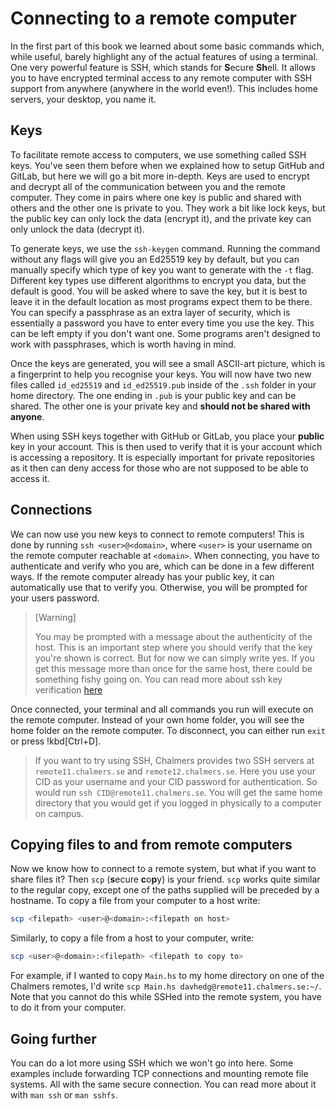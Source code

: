 # Connecting to a remote computer

<!-- TODO: mention SSH keys -->

In the first part of this book we learned about some basic commands which,
while useful, barely highlight any of the actual features of using a terminal.
One very powerful feature is SSH, which stands for **S**ecure **Sh**ell. It
allows you to have encrypted terminal access to any remote computer with SSH
support from anywhere (anywhere in the world even!). This includes home
servers, your desktop, you name it.

## Keys

To facilitate remote access to computers, we use something called SSH keys.
You've seen them before when we explained how to setup GitHub and GitLab, but
here we will go a bit more in-depth. Keys are used to encrypt and decrypt all
of the communication between you and the remote computer. They come in pairs
where one key is public and shared with others and the other one is private to
you. They work a bit like lock keys, but the public key can only lock the data
(encrypt it), and the private key can only unlock the data (decrypt it).

To generate keys, we use the `ssh-keygen` command. Running the command without
any flags will give you an Ed25519 key by default, but you can manually specify
which type of key you want to generate with the `-t` flag. Different key types
use different algorithms to encrypt you data, but the default is good. You will
be asked where to save the key, but it is best to leave it in the default
location as most programs expect them to be there. You can specify a passphrase
as an extra layer of security, which is essentially a password you have to
enter every time you use the key. This can be left empty if you don't want one.
Some programs aren't designed to work with passphrases, which is worth having
in mind.

Once the keys are generated, you will see a small ASCII-art picture, which is a
fingerprint to help you recognise your keys. You will now have two new files
called `id_ed25519` and `id_ed25519.pub` inside of the `.ssh` folder in your
home directory. The one ending in `.pub` is your public key and can be shared.
The other one is your private key and **should not be shared with anyone**.

When using SSH keys together with GitHub or GitLab, you place your **public**
key in your account. This is then used to verify that it is your account which
is accessing a repository. It is especially important for private repositories
as it then can deny access for those who are not supposed to be able to access
it.

## Connections

We can now use you new keys to connect to remote computers! This is done by
running `ssh <user>@<domain>`, where `<user>` is your username on the remote
computer reachable at `<domain>`. When connecting, you have to authenticate and
verify who you are, which can be done in a few different ways. If the remote
computer already has your public key, it can automatically use that to verify
you. Otherwise, you will be prompted for your users password.

> [Warning]
>
> You may be prompted with a message about the authenticity of the host. This
> is an important step where you should verify that the key you're shown is
> correct. But for now we can simply write yes. If you get this message more
> than once for the same host, there could be something fishy going on. You can
> read more about ssh key verification
> [here](https://blog.g3rt.nl/ssh-host-key-validation-strict-yet-user-friendly.html)

Once connected, your terminal and all commands you run will execute on the
remote computer. Instead of your own home folder, you will see the home folder
on the remote computer. To disconnect, you can either run `exit` or press
!kbd[Ctrl+D].

> If you want to try using SSH, Chalmers provides two SSH servers at
> `remote11.chalmers.se` and `remote12.chalmers.se`. Here you use your CID as
> your username and your CID password for authentication. So would run `ssh
> CID@remote11.chalmers.se`. You will get the same home directory that you
> would get if you logged in physically to a computer on campus.

## Copying files to and from remote computers

Now we know how to connect to a remote system, but what if you want to share
files it? Then `scp` (**s**ecure **c**o**p**y) is your friend. `scp` works
quite similar to the regular copy, except one of the paths supplied will be
preceded by a hostname. To copy a file from your computer to a host write:

```bash
scp <filepath> <user>@<domain>:<filepath on host>
```

Similarly, to copy a file from a host to your computer, write:

```bash
scp <user>@<domain>:<filepath> <filepath to copy to>
```

For example, if I wanted to copy `Main.hs` to my home directory on one of the
Chalmers remotes, I'd write `scp Main.hs davhedg@remote11.chalmers.se:~/`. Note
that you cannot do this while SSHed into the remote system, you have to do it
from your computer.

## Going further

You can do a lot more using SSH which we won't go into here. Some examples
include forwarding TCP connections and mounting remote file systems. All with
the same secure connection. You can read more about it with `man ssh` or `man
sshfs`.
